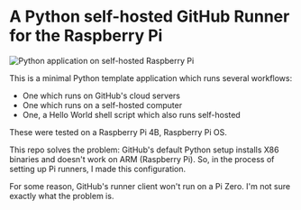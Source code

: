 # A Python self-hosted GitHub Runner for the Raspberry Pi

![Python application on self-hosted Raspberry Pi](https://github.com/dogweather/raspberry-pi-python-github-runner/workflows/Python%20application%20on%20self-hosted/badge.svg)

This is a minimal Python template application which runs several workflows:

* One which runs on GitHub's cloud servers
* One which runs on a self-hosted computer
* One, a Hello World shell script which also runs self-hosted

These were tested on a Raspberry Pi 4B, Raspberry Pi OS.

This repo solves the problem: GitHub's default Python setup installs
X86 binaries and doesn't work on ARM (Raspberry Pi). So, in the 
process of setting up Pi runners, I made this configuration.

For some reason, GitHub's runner client won't run on a Pi Zero. I'm
not sure exactly what the problem is.
